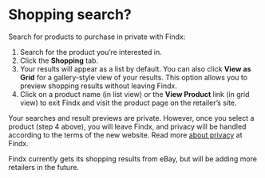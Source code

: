 # Shopping search?

Search for products to purchase in private with Findx:
 
1. Search for the product you’re interested in.
2. Click the **Shopping** tab.
3. Your results will appear as a list by default. You can also click **View as Grid** for a gallery-style view of your results. This option allows you to preview shopping results without leaving Findx.
4. Click on a product name (in list view) or the **View Product** link (in grid view) to exit Findx and visit the product page on the retailer’s site. 

Your searches and result previews are private. However, once you select a product (step 4 above), you will leave Findx, and privacy will be handled according to the terms of the new website. Read more [about privacy](/en/about-privacy) at Findx.

Findx currently gets its shopping results from eBay, but will be adding more retailers in the future.
